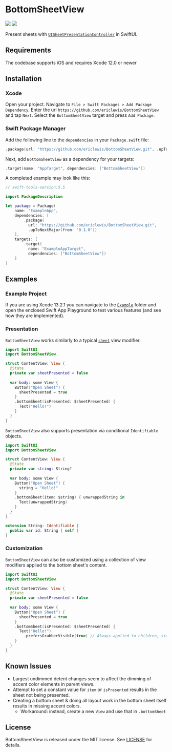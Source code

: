 # BottomSheetView

[![](https://img.shields.io/endpoint?url=https%3A%2F%2Fswiftpackageindex.com%2Fapi%2Fpackages%2Fericlewis%2FBottomSheetView%2Fbadge%3Ftype%3Dswift-versions)](https://swiftpackageindex.com/ericlewis/BottomSheetView)
[![](https://img.shields.io/endpoint?url=https%3A%2F%2Fswiftpackageindex.com%2Fapi%2Fpackages%2Fericlewis%2FBottomSheetView%2Fbadge%3Ftype%3Dplatforms)](https://swiftpackageindex.com/ericlewis/BottomSheetView)

Present sheets with [`UISheetPresentationController`](https://developer.apple.com/documentation/uikit/uisheetpresentationcontroller) in SwiftUI.

## Requirements
The codebase supports iOS and requires Xcode 12.0 or newer

## Installation
### Xcode
Open your project. Navigate to `File > Swift Packages > Add Package Dependency`. Enter the url `https://github.com/ericlewis/BottomSheetView` and tap `Next`.
Select the `BottomSheetView` target and press `Add Package`.

### Swift Package Manager
Add the following line to the `dependencies` in your `Package.swift` file:
```swift
.package(url: "https://github.com/ericlewis/BottomSheetView.git", .upToNextMajor(from: "0.1.0"))
```
Next, add `BottomSheetView` as a dependency for your targets:
```swift
.target(name: "AppTarget", dependencies: ["BottomSheetView"])
```
A completed example may look like this:
```swift
// swift-tools-version:5.5

import PackageDescription

let package = Package(
    name: "ExampleApp",
    dependencies: [
        .package(
          url: "https://github.com/ericlewis/BottomSheetView.git", 
          .upToNextMajor(from: "0.1.0"))
    ],
    targets: [
        .target(
          name: "ExampleAppTarget", 
          dependencies: ["BottomSheetView"])
    ]
)
```

## Examples
### Example Project
If you are using Xcode 13.2.1 you can navigate to the [`Example`](Example) folder and open the enclosed Swift App Playground to test various features (and see how they are implemented).

### Presentation
`BottomSheetView` works similarly to a typical [`sheet`](https://developer.apple.com/documentation/SwiftUI/View/sheet(isPresented:onDismiss:content:)) view modifier.
```swift
import SwiftUI
import BottomSheetView

struct ContentView: View {
  @State
  private var sheetPresented = false
  
  var body: some View {
    Button("Open Sheet") {
      sheetPresented = true
    }
    .bottomSheet(isPresented: $sheetPresented) {
      Text("Hello!")
    }
  }
}
```

`BottomSheetView` also supports presentation via conditional `Identifiable` objects.
```swift
import SwiftUI
import BottomSheetView

struct ContentView: View {
  @State
  private var string: String?
  
  var body: some View {
    Button("Open Sheet") {
      string = "Hello!"
    }
    .bottomSheet(item: $string) { unwrappedString in
      Text(unwrappedString)
    }
  }
}

extension String: Identifiable {
  public var id: String { self }
}
```

### Customization
`BottomSheetView` can also be customized using a collection of view modifiers applied to the bottom sheet's content.
```swift
import SwiftUI
import BottomSheetView

struct ContentView: View {
  @State
  private var sheetPresented = false
  
  var body: some View {
    Button("Open Sheet") {
      sheetPresented = true
    }
    .bottomSheet(isPresented: $sheetPresented) {
      Text("Hello!")
        .prefersGrabberVisible(true) // Always applied to children, similar to navigation views.
    }
  }
}
```

## Known Issues
- Largest undimmed detent changes seem to affect the dimming of accent color elements in parent views.
- Attempt to set a constant value for `item` or `isPresented` results in the sheet not being presented.
- Creating a bottom sheet & doing all layout work in the bottom sheet itself results in missing accent colors.
  - Workaround: instead, create a new `View` and use that in `.bottomSheet`

## License
BottomSheetView is released under the MIT license. See [LICENSE](LICENSE.md) for details.
